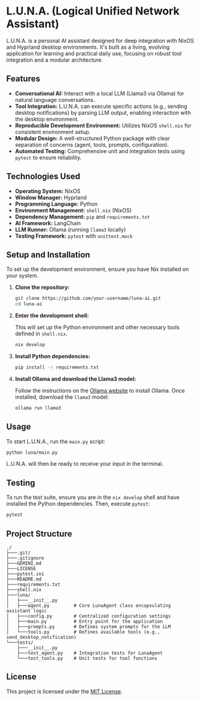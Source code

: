 # L.U.N.A. (Logical Unified Network Assistant)

L.U.N.A. is a personal AI assistant designed for deep integration with NixOS and Hyprland desktop environments. It's built as a living, evolving application for learning and practical daily use, focusing on robust tool integration and a modular architecture.

## Features

*   **Conversational AI:** Interact with a local LLM (Llama3 via Ollama) for natural language conversations.
*   **Tool Integration:** L.U.N.A. can execute specific actions (e.g., sending desktop notifications) by parsing LLM output, enabling interaction with the desktop environment.
*   **Reproducible Development Environment:** Utilizes NixOS `shell.nix` for consistent environment setup.
*   **Modular Design:** A well-structured Python package with clear separation of concerns (agent, tools, prompts, configuration).
*   **Automated Testing:** Comprehensive unit and integration tests using `pytest` to ensure reliability.

## Technologies Used

*   **Operating System:** NixOS
*   **Window Manager:** Hyprland
*   **Programming Language:** Python
*   **Environment Management:** `shell.nix` (NixOS)
*   **Dependency Management:** `pip` and `requirements.txt`
*   **AI Framework:** LangChain
*   **LLM Runner:** Ollama (running `llama3` locally)
*   **Testing Framework:** `pytest` with `unittest.mock`

## Setup and Installation

To set up the development environment, ensure you have Nix installed on your system.

1.  **Clone the repository:**

    ```bash
    git clone https://github.com/your-username/luna-ai.git
    cd luna-ai
    ```

2.  **Enter the development shell:**

    This will set up the Python environment and other necessary tools defined in `shell.nix`.

    ```bash
    nix develop
    ```

3.  **Install Python dependencies:**

    ```bash
    pip install -r requirements.txt
    ```

4.  **Install Ollama and download the Llama3 model:**

    Follow the instructions on the [Ollama website](https://ollama.com/download) to install Ollama. Once installed, download the `llama3` model:

    ```bash
    ollama run llama3
    ```

## Usage

To start L.U.N.A., run the `main.py` script:

```bash
python luna/main.py
```

L.U.N.A. will then be ready to receive your input in the terminal.

## Testing

To run the test suite, ensure you are in the `nix develop` shell and have installed the Python dependencies. Then, execute `pytest`:

```bash
pytest
```

## Project Structure

```
./
├───.git/
├───.gitignore
├───GEMINI.md
├───LICENSE
├───pytest.ini
├───README.md
├───requirements.txt
├───shell.nix
├───luna/
│   ├───__init__.py
│   ├───agent.py         # Core LunaAgent class encapsulating assistant logic
│   ├───config.py        # Centralized configuration settings
│   ├───main.py          # Entry point for the application
│   ├───prompts.py       # Defines system prompts for the LLM
│   └───tools.py         # Defines available tools (e.g., send_desktop_notification)
└───tests/
    ├───__init__.py
    ├───test_agent.py    # Integration tests for LunaAgent
    └───test_tools.py    # Unit tests for tool functions
```

## License

This project is licensed under the [MIT License](LICENSE).